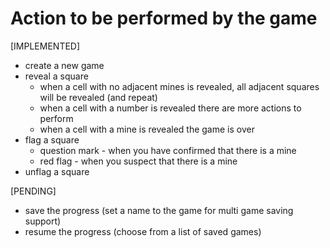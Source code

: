 # Action to be performed by the game

[IMPLEMENTED]
* create a new game
* reveal a square
    - when a cell with no adjacent mines is revealed, all adjacent squares will be revealed (and repeat)
    - when a cell with a number is revealed there are more actions to perform
    - when a cell with a mine is revealed the game is over
* flag a square
    - question mark - when you have confirmed that there is a mine
    - red flag - when you suspect that there is a mine
* unflag a square

[PENDING]
* save the progress (set a name to the game for multi game saving support)
* resume the progress (choose from a list of saved games)
